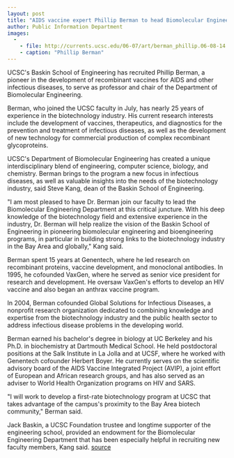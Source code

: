 ```yaml
---
layout: post
title: "AIDS vaccine expert Phillip Berman to head Biomolecular Engineering Department"
author: Public Information Department
images:
  -
    - file: http://currents.ucsc.edu/06-07/art/berman_phillip.06-08-14.jpg
    - caption: "Phillip Berman"
---
```


UCSC's Baskin School of Engineering has recruited Phillip Berman, a pioneer in the development of recombinant vaccines for AIDS and other infectious diseases, to serve as professor and chair of the Department of Biomolecular Engineering.

Berman, who joined the UCSC faculty in July, has nearly 25 years of experience in the biotechnology industry. His current research interests include the development of vaccines, therapeutics, and diagnostics for the prevention and treatment of infectious diseases, as well as the development of new technology for commercial production of complex recombinant glycoproteins.

UCSC's Department of Biomolecular Engineering has created a unique interdisciplinary blend of engineering, computer science, biology, and chemistry. Berman brings to the program a new focus in infectious diseases, as well as valuable insights into the needs of the biotechnology industry, said Steve Kang, dean of the Baskin School of Engineering.

"I am most pleased to have Dr. Berman join our faculty to lead the Biomolecular Engineering Department at this critical juncture. With his deep knowledge of the biotechnology field and extensive experience in the industry, Dr. Berman will help realize the vision of the Baskin School of Engineering in pioneering biomolecular engineering and bioengineering programs, in particular in building strong links to the biotechnology industry in the Bay Area and globally," Kang said.

Berman spent 15 years at Genentech, where he led research on recombinant proteins, vaccine development, and monoclonal antibodies. In 1995, he cofounded VaxGen, where he served as senior vice president for research and development. He oversaw VaxGen's efforts to develop an HIV vaccine and also began an anthrax vaccine program.

In 2004, Berman cofounded Global Solutions for Infectious Diseases, a nonprofit research organization dedicated to combining knowledge and expertise from the biotechnology industry and the public health sector to address infectious disease problems in the developing world.

Berman earned his bachelor's degree in biology at UC Berkeley and his Ph.D. in biochemistry at Dartmouth Medical School. He held postdoctoral positions at the Salk Institute in La Jolla and at UCSF, where he worked with Genentech cofounder Herbert Boyer. He currently serves on the scientific advisory board of the AIDS Vaccine Integrated Project (AVIP), a joint effort of European and African research groups, and has also served as an adviser to World Health Organization programs on HIV and SARS.

"I will work to develop a first-rate biotechnology program at UCSC that takes advantage of the campus's proximity to the Bay Area biotech community," Berman said.

Jack Baskin, a UCSC Foundation trustee and longtime supporter of the engineering school, provided an endowment for the Biomolecular Engineering Department that has been especially helpful in recruiting new faculty members, Kang said.
[source](http://www1.ucsc.edu/currents/06-07/08-14/berman.asp "Permalink to berman")
